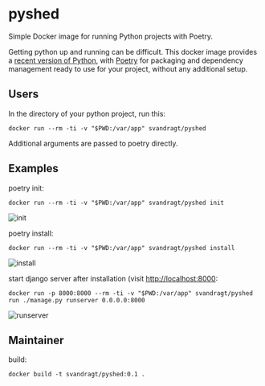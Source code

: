 # pyshed
Simple Docker image for running Python projects with Poetry.

Getting python up and running can be difficult. This docker image provides a [recent version of Python](https://hub.docker.com/_/python), with [Poetry](https://python-poetry.org/) for packaging and dependency management ready to use for your project, without any additional setup.

## Users

In the directory of your python project, run this:

    docker run --rm -ti -v "$PWD:/var/app" svandragt/pyshed 

Additional arguments are passed to poetry directly.

## Examples

poetry init:

    docker run --rm -ti -v "$PWD:/var/app" svandragt/pyshed init
    
![init](https://user-images.githubusercontent.com/594871/83328150-cf8b2780-a278-11ea-9045-a70cf77d54ba.png)

poetry install:
	
    docker run --rm -ti -v "$PWD:/var/app" svandragt/pyshed install

![install](https://user-images.githubusercontent.com/594871/83328154-d3b74500-a278-11ea-8bda-4aa07362248a.png)

start django server after installation (visit [http://localhost:8000](http://localhost:8000):

    docker run -p 8000:8000 --rm -ti -v "$PWD:/var/app" svandragt/pyshed run ./manage.py runserver 0.0.0.0:8000

![runserver](https://user-images.githubusercontent.com/594871/83328155-d5810880-a278-11ea-8947-f277f9e21afd.png)

## Maintainer

build:

    docker build -t svandragt/pyshed:0.1 .
